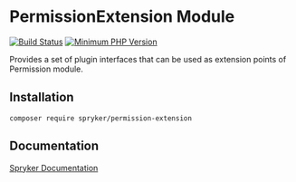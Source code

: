 # PermissionExtension Module
[![Build Status](https://travis-ci.org/spryker/permission-extension.svg)](https://travis-ci.org/spryker/permission-extension)
[![Minimum PHP Version](https://img.shields.io/badge/php-%3E%3D%207.2-8892BF.svg)](https://php.net/)

Provides a set of plugin interfaces that can be used as extension points of Permission module.

## Installation

```
composer require spryker/permission-extension
```

## Documentation

[Spryker Documentation](https://academy.spryker.com/developing_with_spryker/module_guide/modules.html)
